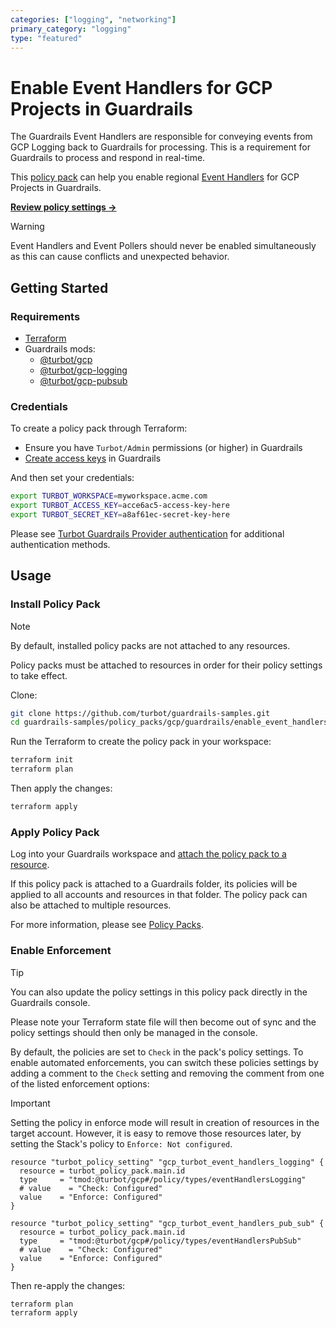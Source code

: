 ```yaml
---
categories: ["logging", "networking"]
primary_category: "logging"
type: "featured"
---
```


# Enable Event Handlers for GCP Projects in Guardrails

The Guardrails Event Handlers are responsible for conveying events from GCP Logging back to Guardrails for processing. This is a requirement for Guardrails to process and respond in real-time.

This [policy pack](https://turbot.com/guardrails/docs/concepts/policy-packs) can help you enable regional [Event Handlers](https://turbot.com/guardrails/docs/integrations/gcp/real-time-events) for GCP Projects in Guardrails.

**[Review policy settings →](https://hub.guardrails.turbot.com/policy-packs/gcp_guardrails_enable_event_handlers/settings)**

> [!WARNING]
> Event Handlers and Event Pollers should never be enabled simultaneously as this can cause conflicts and unexpected behavior.

## Getting Started

### Requirements

- [Terraform](https://developer.hashicorp.com/terraform/install)
- Guardrails mods:
  - [@turbot/gcp](https://hub.guardrails.turbot.com/mods/gcp/mods/gcp)
  - [@turbot/gcp-logging](https://hub.guardrails.turbot.com/mods/gcp/mods/gcp-logging)
  - [@turbot/gcp-pubsub](https://hub.guardrails.turbot.com/mods/gcp/mods/gcp-pubsub)

### Credentials

To create a policy pack through Terraform:

- Ensure you have `Turbot/Admin` permissions (or higher) in Guardrails
- [Create access keys](https://turbot.com/guardrails/docs/guides/iam/access-keys#generate-a-new-guardrails-api-access-key) in Guardrails

And then set your credentials:

```sh
export TURBOT_WORKSPACE=myworkspace.acme.com
export TURBOT_ACCESS_KEY=acce6ac5-access-key-here
export TURBOT_SECRET_KEY=a8af61ec-secret-key-here
```

Please see [Turbot Guardrails Provider authentication](https://registry.terraform.io/providers/turbot/turbot/latest/docs#authentication) for additional authentication methods.

## Usage

### Install Policy Pack

> [!NOTE]
> By default, installed policy packs are not attached to any resources.
>
> Policy packs must be attached to resources in order for their policy settings to take effect.

Clone:

```sh
git clone https://github.com/turbot/guardrails-samples.git
cd guardrails-samples/policy_packs/gcp/guardrails/enable_event_handlers
```

Run the Terraform to create the policy pack in your workspace:

```sh
terraform init
terraform plan
```

Then apply the changes:

```sh
terraform apply
```

### Apply Policy Pack

Log into your Guardrails workspace and [attach the policy pack to a resource](https://turbot.com/guardrails/docs/guides/policy-packs#attach-a-policy-pack-to-a-resource).

If this policy pack is attached to a Guardrails folder, its policies will be applied to all accounts and resources in that folder. The policy pack can also be attached to multiple resources.

For more information, please see [Policy Packs](https://turbot.com/guardrails/docs/concepts/policy-packs).

### Enable Enforcement

> [!TIP]
> You can also update the policy settings in this policy pack directly in the Guardrails console.
>
> Please note your Terraform state file will then become out of sync and the policy settings should then only be managed in the console.

By default, the policies are set to `Check` in the pack's policy settings. To enable automated enforcements, you can switch these policies settings by adding a comment to the `Check` setting and removing the comment from one of the listed enforcement options:

> [!IMPORTANT]
> Setting the policy in enforce mode will result in creation of resources in the target account. However, it is easy to remove those resources later, by setting the Stack's policy to `Enforce: Not configured`.

```hcl
resource "turbot_policy_setting" "gcp_turbot_event_handlers_logging" {
  resource = turbot_policy_pack.main.id
  type     = "tmod:@turbot/gcp#/policy/types/eventHandlersLogging"
  # value    = "Check: Configured"
  value    = "Enforce: Configured"
}

resource "turbot_policy_setting" "gcp_turbot_event_handlers_pub_sub" {
  resource = turbot_policy_pack.main.id
  type     = "tmod:@turbot/gcp#/policy/types/eventHandlersPubSub"
  # value    = "Check: Configured"
  value    = "Enforce: Configured"
}
```

Then re-apply the changes:

```sh
terraform plan
terraform apply
```
